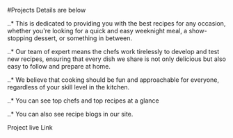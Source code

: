 #Projects Details are below

..* This is dedicated to providing you with the best recipes for any occasion, whether you're looking for a quick and easy weeknight meal, a show-stopping dessert, or something in between. 

..* Our team of expert means the chefs work tirelessly to develop and test new recipes, ensuring that every dish we share is not only delicious but also easy to follow and prepare at home. 

..* We believe that cooking should be fun and approachable for everyone, regardless of your skill level in the kitchen. 

..* You can see top chefs and top recipes at a glance

..* You can also see recipe blogs in our site.

Project live Link
